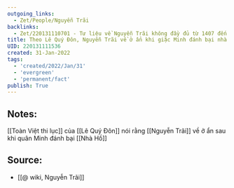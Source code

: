 ```yaml
---
outgoing_links:
  - Zet/People/Nguyễn Trãi
backlinks:
  - Zet/220131110701 - Tư liệu về Nguyễn Trãi không đầy đủ từ 1407 đến khi gia nhập Lam Sơn
title: Theo Lê Quý Đôn, Nguyễn Trãi về ở ẩn khi giặc Minh đánh bại nhà Hồ
UID: 220131111536
created: 31-Jan-2022
tags:
  - 'created/2022/Jan/31'
  - 'evergreen'
  - 'permanent/fact'
publish: True
---
```

## Notes:
[[Toàn Việt thi lục]] của [[Lê Quý Đôn]] nói rằng [[Nguyễn Trãi]] về ở ẩn sau khi quân Minh đánh bại [[Nhà Hồ]]

## Source:
- [[@ wiki, Nguyễn Trãi]]


